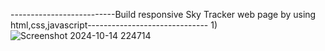 --------------------------Build responsive Sky Tracker web page by using html,css,javascript------------------------------
1)![Screenshot 2024-10-14 224714](https://github.com/user-attachments/assets/383fdd11-f92f-4945-bf93-3e6ba141b278)
